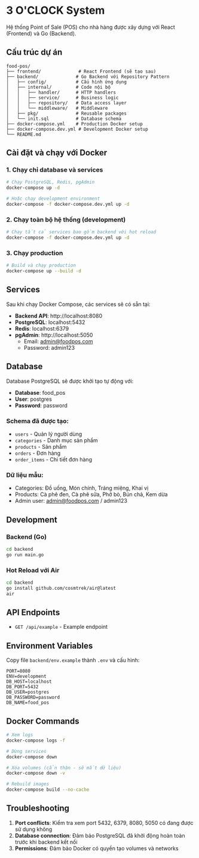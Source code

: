 # 3 O'CLOCK System

Hệ thống Point of Sale (POS) cho nhà hàng được xây dựng với React (Frontend) và Go (Backend).

## Cấu trúc dự án

```
food-pos/
├── frontend/              # React Frontend (sẽ tạo sau)
├── backend/              # Go Backend với Repository Pattern
│   ├── config/           # Cấu hình ứng dụng
│   ├── internal/         # Code nội bộ
│   │   ├── handler/      # HTTP handlers
│   │   ├── service/      # Business logic
│   │   ├── repository/   # Data access layer
│   │   └── middleware/   # Middleware
│   ├── pkg/              # Reusable packages
│   └── init.sql          # Database schema
├── docker-compose.yml    # Production Docker setup
├── docker-compose.dev.yml # Development Docker setup
└── README.md
```

## Cài đặt và chạy với Docker

### 1. Chạy chỉ database và services

```bash
# Chạy PostgreSQL, Redis, pgAdmin
docker-compose up -d

# Hoặc chạy development environment
docker-compose -f docker-compose.dev.yml up -d
```

### 2. Chạy toàn bộ hệ thống (development)

```bash
# Chạy tất cả services bao gồm backend với hot reload
docker-compose -f docker-compose.dev.yml up -d
```

### 3. Chạy production

```bash
# Build và chạy production
docker-compose up --build -d
```

## Services

Sau khi chạy Docker Compose, các services sẽ có sẵn tại:

- **Backend API**: http://localhost:8080
- **PostgreSQL**: localhost:5432
- **Redis**: localhost:6379
- **pgAdmin**: http://localhost:5050
  - Email: admin@foodpos.com
  - Password: admin123

## Database

Database PostgreSQL sẽ được khởi tạo tự động với:

- **Database**: food_pos
- **User**: postgres
- **Password**: password

### Schema đã được tạo:

- `users` - Quản lý người dùng
- `categories` - Danh mục sản phẩm
- `products` - Sản phẩm
- `orders` - Đơn hàng
- `order_items` - Chi tiết đơn hàng

### Dữ liệu mẫu:

- Categories: Đồ uống, Món chính, Tráng miệng, Khai vị
- Products: Cà phê đen, Cà phê sữa, Phở bò, Bún chả, Kem dừa
- Admin user: admin@foodpos.com / admin123

## Development

### Backend (Go)

```bash
cd backend
go run main.go
```

### Hot Reload với Air

```bash
cd backend
go install github.com/cosmtrek/air@latest
air
```

## API Endpoints

- `GET /api/example` - Example endpoint

## Environment Variables

Copy file `backend/env.example` thành `.env` và cấu hình:

```env
PORT=8080
ENV=development
DB_HOST=localhost
DB_PORT=5432
DB_USER=postgres
DB_PASSWORD=password
DB_NAME=food_pos
```

## Docker Commands

```bash
# Xem logs
docker-compose logs -f

# Dừng services
docker-compose down

# Xóa volumes (cẩn thận - sẽ mất dữ liệu)
docker-compose down -v

# Rebuild images
docker-compose build --no-cache
```

## Troubleshooting

1. **Port conflicts**: Kiểm tra xem port 5432, 6379, 8080, 5050 có đang được sử dụng không
2. **Database connection**: Đảm bảo PostgreSQL đã khởi động hoàn toàn trước khi backend kết nối
3. **Permissions**: Đảm bảo Docker có quyền tạo volumes và networks
